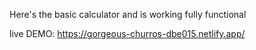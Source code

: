 Here's the basic calculator and is working fully functional

live DEMO: https://gorgeous-churros-dbe015.netlify.app/
